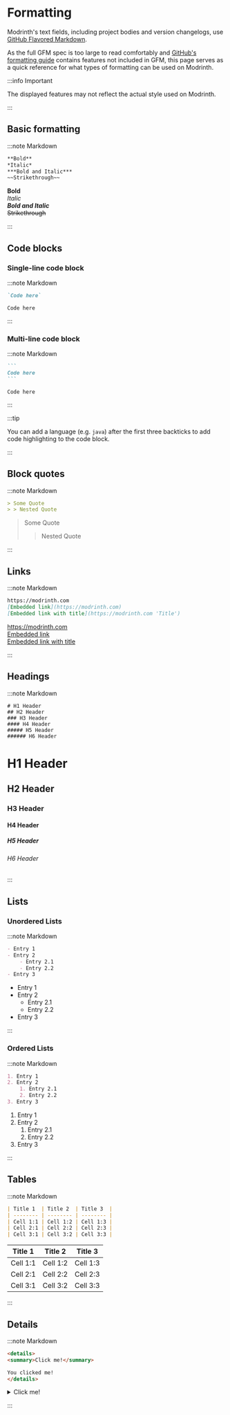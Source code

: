 # Formatting

Modrinth's text fields, including project bodies and version changelogs, use [GitHub Flavored Markdown](https://github.github.com/gfm).

As the full GFM spec is too large to read comfortably and [GitHub's formatting guide](https://docs.github.com/en/get-started/writing-on-github/getting-started-with-writing-and-formatting-on-github/basic-writing-and-formatting-syntax) contains features not included in GFM, this page serves as a quick reference for what types of formatting can be used on Modrinth.

:::info Important

The displayed features may not reflect the actual style used on Modrinth.

:::

## Basic formatting

:::note Markdown

```markdown
**Bold**
*Italic*
***Bold and Italic***
~~Strikethrough~~
```

**Bold**  
*Italic*  
***Bold and Italic***  
~~Strikethrough~~

:::

## Code blocks

### Single-line code block

:::note Markdown

```markdown
`Code here`
```

`Code here`

:::

### Multi-line code block

:::note Markdown

````markdown
```
Code here
```
````

```
Code here
```

:::

:::tip

You can add a language (e.g. `java`) after the first three backticks to add code highlighting to the code block.

:::

## Block quotes

:::note Markdown

```markdown
> Some Quote
> > Nested Quote
```

> Some Quote  
> > Nested Quote

:::

## Links

:::note Markdown

```markdown
https://modrinth.com
[Embedded link](https://modrinth.com)
[Embedded link with title](https://modrinth.com 'Title')
```

https://modrinth.com  
[Embedded link](https://modrinth.com)  
[Embedded link with title](https://modrinth.com 'Title')

:::

## Headings

:::note Markdown

```
# H1 Header
## H2 Header
### H3 Header
#### H4 Header
##### H5 Header
###### H6 Header
```

# H1 Header  
## H2 Header  
### H3 Header  
#### H4 Header  
##### H5 Header  
###### H6 Header

:::

## Lists

### Unordered Lists

:::note Markdown

```markdown
- Entry 1
- Entry 2
    - Entry 2.1
    - Entry 2.2
- Entry 3
```

- Entry 1
- Entry 2
    - Entry 2.1
    - Entry 2.2
- Entry 3

:::

### Ordered Lists

:::note Markdown

```markdown
1. Entry 1
2. Entry 2
    1. Entry 2.1
    2. Entry 2.2
3. Entry 3
```

1. Entry 1
2. Entry 2
    1. Entry 2.1
    2. Entry 2.2
3. Entry 3

:::

## Tables

:::note Markdown

```markdown
| Title 1  | Title 2  | Title 3  |
| -------- | -------- | -------- |
| Cell 1:1 | Cell 1:2 | Cell 1:3 |
| Cell 2:1 | Cell 2:2 | Cell 2:3 |
| Cell 3:1 | Cell 3:2 | Cell 3:3 |
```

| Title 1  | Title 2  | Title 3  |
| -------- | -------- | -------- |
| Cell 1:1 | Cell 1:2 | Cell 1:3 |
| Cell 2:1 | Cell 2:2 | Cell 2:3 |
| Cell 3:1 | Cell 3:2 | Cell 3:3 |

:::

## Details

:::note Markdown

```markdown
<details>
<summary>Click me!</summary>

You clicked me!
</details>

```

<details>
<summary>Click me!</summary>

You clicked me!
</details>

:::
